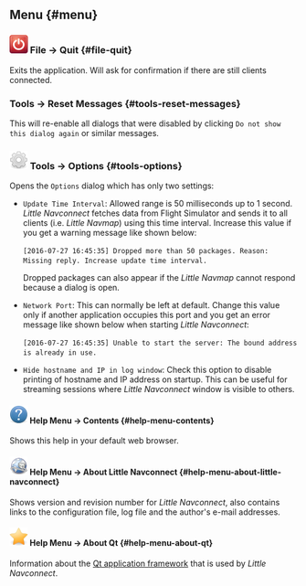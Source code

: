 ## Menu {#menu}

### ![Quit](../images/icons/application-exit.png "Quit") File -> Quit {#file-quit}

Exits the application. Will ask for confirmation if there are still clients connected.

### Tools -> Reset Messages {#tools-reset-messages}

This will re-enable all dialogs that were disabled by clicking `Do not show this dialog again` or similar messages.

### ![Quit](../images/icons/settings.png "Quit") Tools -> Options {#tools-options}

Opens the `Options` dialog which has only two settings:

* `Update Time Interval`: Allowed range is 50 milliseconds up to 1 second. _Little Navconnect_ fetches data from Flight Simulator and sends it to all clients \(i.e. _Little Navmap_\) using this time interval. Increase this value if you get a warning message like shown below:

  `[2016-07-27 16:45:35] Dropped more than 50 packages. Reason: Missing reply. Increase update time interval.`

  Dropped packages can also appear if the _Little Navmap_ cannot respond because a dialog is open.

* `Network Port`: This can normally be left at default. Change this value only if another application occupies this port and you get an error message like shown below when starting _Little Navconnect_:

  `[2016-07-27 16:45:35] Unable to start the server: The bound address is already in use.`

* `Hide hostname and IP in log window`: Check this option to disable printing of hostname and IP address on startup. This can be useful for streaming sessions where _Little Navconnect_ window is visible to others.


#### ![Help](../images/icons/help.png "Help") Help Menu -> Contents {#help-menu-contents}

Shows this help in your default web browser.

#### ![About](../images/icons/navconnect.png "About") Help Menu -> About Little Navconnect {#help-menu-about-little-navconnect}

Shows version and revision number for _Little Navconnect_, also contains links to the configuration file, log file and the author's e-mail addresses.

#### ![About Qt](../images/icons/about.png "About Qt") Help Menu -> About Qt {#help-menu-about-qt}

Information about the [Qt application framework](https://www.qt.io) that is used by _Little Navconnect_.

